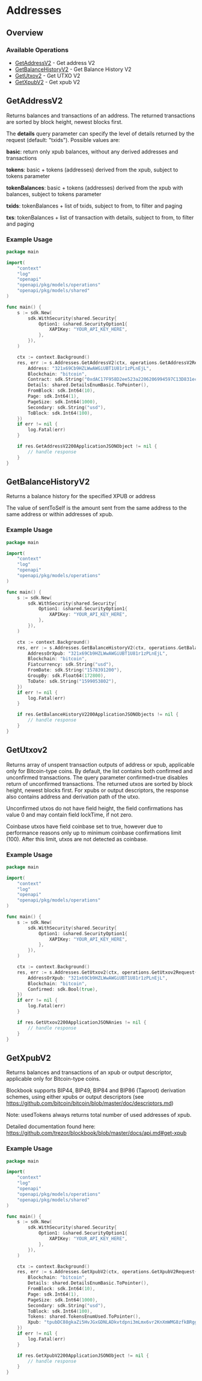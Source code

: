 # Addresses

## Overview

 

### Available Operations

* [GetAddressV2](#getaddressv2) - Get address V2
* [GetBalanceHistoryV2](#getbalancehistoryv2) - Get Balance History V2
* [GetUtxov2](#getutxov2) - Get UTXO V2
* [GetXpubV2](#getxpubv2) - Get xpub V2

## GetAddressV2

Returns balances and transactions of an address. The returned transactions are sorted by block height, newest blocks first.

The **details** query parameter can specify the level of details returned by the request (default: "txids").
Possible values are:

**basic**: return only xpub balances, without any derived addresses and transactions

**tokens**: basic + tokens (addresses) derived from the xpub, subject to tokens parameter

**tokenBalances**: basic + tokens (addresses) derived from the xpub with balances, subject to tokens parameter

**txids**: tokenBalances + list of txids, subject to from, to filter and paging

**txs**: tokenBalances + list of transaction with details, subject to from, to filter and paging


### Example Usage

```go
package main

import(
	"context"
	"log"
	"openapi"
	"openapi/pkg/models/operations"
	"openapi/pkg/models/shared"
)

func main() {
    s := sdk.New(
        sdk.WithSecurity(shared.Security{
            Option1: &shared.SecurityOption1{
                XAPIKey: "YOUR_API_KEY_HERE",
            },
        }),
    )

    ctx := context.Background()
    res, err := s.Addresses.GetAddressV2(ctx, operations.GetAddressV2Request{
        Address: "321x69Cb9HZLWwAWGiUBT1U81r1zPLnEjL",
        Blockchain: "bitcoin",
        Contract: sdk.String("0xdAC17F958D2ee523a2206206994597C13D831ec7"),
        Details: shared.DetailsEnumBasic.ToPointer(),
        FromBlock: sdk.Int64(10),
        Page: sdk.Int64(1),
        PageSize: sdk.Int64(1000),
        Secondary: sdk.String("usd"),
        ToBlock: sdk.Int64(100),
    })
    if err != nil {
        log.Fatal(err)
    }

    if res.GetAddressV2200ApplicationJSONObject != nil {
        // handle response
    }
}
```

## GetBalanceHistoryV2

Returns a balance history for the specified XPUB or address

The value of sentToSelf is the amount sent from the same address to the same address or within addresses of xpub.

### Example Usage

```go
package main

import(
	"context"
	"log"
	"openapi"
	"openapi/pkg/models/operations"
)

func main() {
    s := sdk.New(
        sdk.WithSecurity(shared.Security{
            Option1: &shared.SecurityOption1{
                XAPIKey: "YOUR_API_KEY_HERE",
            },
        }),
    )

    ctx := context.Background()
    res, err := s.Addresses.GetBalanceHistoryV2(ctx, operations.GetBalanceHistoryV2Request{
        AddressOrXpub: "321x69Cb9HZLWwAWGiUBT1U81r1zPLnEjL",
        Blockchain: "bitcoin",
        Fiatcurrency: sdk.String("usd"),
        FromDate: sdk.String("1578391200"),
        GroupBy: sdk.Float64(172800),
        ToDate: sdk.String("1599053802"),
    })
    if err != nil {
        log.Fatal(err)
    }

    if res.GetBalanceHistoryV2200ApplicationJSONObjects != nil {
        // handle response
    }
}
```

## GetUtxov2

Returns array of unspent transaction outputs of address or xpub, applicable only for Bitcoin-type coins. By default, the list contains both confirmed and unconfirmed transactions. The query parameter confirmed=true disables return of unconfirmed transactions. The returned utxos are sorted by block height, newest blocks first. For xpubs or output descriptors, the response also contains address and derivation path of the utxo.



Unconfirmed utxos do not have field height, the field confirmations has value 0 and may contain field lockTime, if not zero.

Coinbase utxos have field coinbase set to true, however due to performance reasons only up to minimum coinbase confirmations limit (100). After this limit, utxos are not detected as coinbase.

### Example Usage

```go
package main

import(
	"context"
	"log"
	"openapi"
	"openapi/pkg/models/operations"
)

func main() {
    s := sdk.New(
        sdk.WithSecurity(shared.Security{
            Option1: &shared.SecurityOption1{
                XAPIKey: "YOUR_API_KEY_HERE",
            },
        }),
    )

    ctx := context.Background()
    res, err := s.Addresses.GetUtxov2(ctx, operations.GetUtxov2Request{
        AddressOrXpub: "321x69Cb9HZLWwAWGiUBT1U81r1zPLnEjL",
        Blockchain: "bitcoin",
        Confirmed: sdk.Bool(true),
    })
    if err != nil {
        log.Fatal(err)
    }

    if res.GetUtxov2200ApplicationJSONAnies != nil {
        // handle response
    }
}
```

## GetXpubV2

Returns balances and transactions of an xpub or output descriptor, applicable only for Bitcoin-type coins.

Blockbook supports BIP44, BIP49, BIP84 and BIP86 (Taproot) derivation schemes, using either xpubs or output descriptors (see https://github.com/bitcoin/bitcoin/blob/master/doc/descriptors.md)

Note: usedTokens always returns total number of used addresses of xpub.

Detailed documentation found here: https://github.com/trezor/blockbook/blob/master/docs/api.md#get-xpub

### Example Usage

```go
package main

import(
	"context"
	"log"
	"openapi"
	"openapi/pkg/models/operations"
	"openapi/pkg/models/shared"
)

func main() {
    s := sdk.New(
        sdk.WithSecurity(shared.Security{
            Option1: &shared.SecurityOption1{
                XAPIKey: "YOUR_API_KEY_HERE",
            },
        }),
    )

    ctx := context.Background()
    res, err := s.Addresses.GetXpubV2(ctx, operations.GetXpubV2Request{
        Blockchain: "bitcoin",
        Details: shared.DetailsEnumBasic.ToPointer(),
        FromBlock: sdk.Int64(10),
        Page: sdk.Int64(1),
        PageSize: sdk.Int64(1000),
        Secondary: sdk.String("usd"),
        ToBlock: sdk.Int64(100),
        Tokens: shared.TokensEnumUsed.ToPointer(),
        Xpub: "tpubDC88gkaZi5HvJGxGDNLADkvtdpni3mLmx6vr2KnXmWMG8zfkBRggsxHVBkUpgcwPe2KKpkyvTJCdXHb1UHEWE64vczyyPQfHr1skBcsRedN",
    })
    if err != nil {
        log.Fatal(err)
    }

    if res.GetXpubV2200ApplicationJSONObject != nil {
        // handle response
    }
}
```
